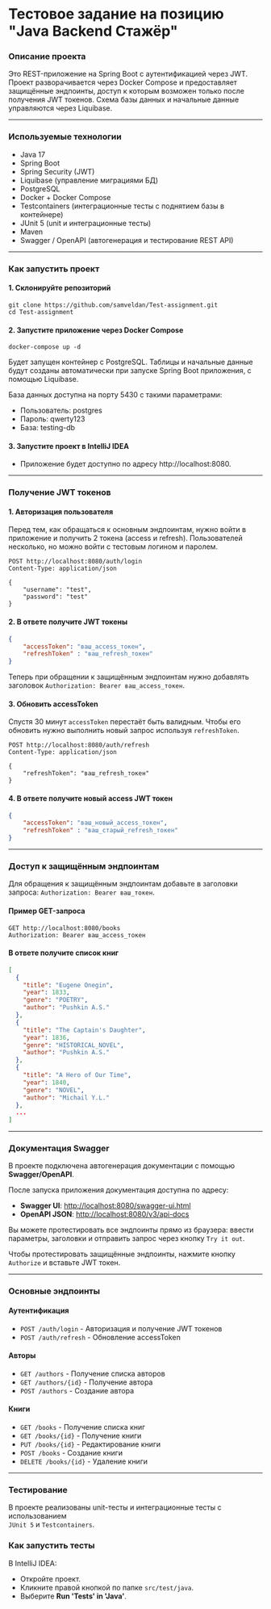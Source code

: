 # Тестовое задание на позицию "Java Backend Стажёр"


### Описание проекта
Это REST-приложение на Spring Boot с аутентификацией через JWT. 
Проект разворачивается через Docker Compose и предоставляет защищённые
эндпоинты, доступ к которым возможен только после получения JWT токенов. 
Схема базы данных и начальные данные управляются через Liquibase.

---

### Используемые технологии
- Java 17
- Spring Boot
- Spring Security (JWT)
- Liquibase (управление миграциями БД)
- PostgreSQL
- Docker + Docker Compose
- Testcontainers (интеграционные тесты с поднятием базы в контейнере)
- JUnit 5 (unit и интеграционные тесты)
- Maven
- Swagger / OpenAPI (автогенерация и тестирование REST API)

---

### Как запустить проект

#### 1. Склонируйте репозиторий

```githubexpressionlanguage
git clone https://github.com/samveldan/Test-assignment.git
cd Test-assignment
```

#### 2. Запустите приложение через Docker Compose
```githubexpressionlanguage
docker-compose up -d
```
Будет запущен контейнер с PostgreSQL.
Таблицы и начальные данные будут созданы автоматически при запуске Spring Boot приложения, с помощью Liquibase.

База данных доступна на порту 5430 с такими параметрами:

- Пользователь: postgres
- Пароль: qwerty123
- База: testing-db

#### 3. Запустите проект в IntelliJ IDEA
- Приложение будет доступно по адресу http://localhost:8080.

---

### Получение JWT токенов

#### 1. Авторизация пользователя
Перед тем, как обращаться к основным эндпоинтам, нужно войти в приложение 
и получить 2 токена (access и refresh). Пользователей несколько, но можно 
войти с тестовым логином и паролем.
```http request
POST http://localhost:8080/auth/login
Content-Type: application/json

{
    "username": "test",
    "password": "test"
}
```
#### 2. В ответе получите JWT токены
```json
{
    "accessToken": "ваш_access_токен",
    "refreshToken" : "ваш_refresh_токен"
}
```
Теперь при обращении к защищённым эндпоинтам нужно добавлять заголовок 
`Authorization: Bearer ваш_access_токен`. <br>

#### 3. Обновить accessToken
Спустя 30 минут `accessToken` перестаёт быть валидным. Чтобы его обновить
нужно выполнить новый запрос используя `refreshToken`.
```http request
POST http://localhost:8080/auth/refresh
Content-Type: application/json

{
    "refreshToken": "ваш_refresh_токен"
}
```

#### 4. В ответе получите новый access JWT токен
```json
{
    "accessToken": "ваш_новый_access_токен",
    "refreshToken" : "ваш_старый_refresh_токен"
}
```

---

### Доступ к защищённым эндпоинтам
Для обращения к защищённым эндпоинтам добавьте в заголовки запроса:
`Authorization: Bearer ваш_токен`.

#### Пример GET-запроса
```http request
GET http://localhost:8080/books
Authorization: Bearer ваш_access_токен
```

#### В ответе получите список книг
```json
[
  {
    "title": "Eugene Onegin",
    "year": 1833,
    "genre": "POETRY",
    "author": "Pushkin A.S."
  },
  {
    "title": "The Captain's Daughter",
    "year": 1836,
    "genre": "HISTORICAL_NOVEL",
    "author": "Pushkin A.S."
  },
  {
    "title": "A Hero of Our Time",
    "year": 1840,
    "genre": "NOVEL",
    "author": "Michail Y.L."
  },
  ...
]
```
---

### Документация Swagger

В проекте подключена автогенерация документации с помощью **Swagger/OpenAPI**.

После запуска приложения документация доступна по адресу:

- **Swagger UI**: [http://localhost:8080/swagger-ui.html](http://localhost:8080/swagger-ui.html)
- **OpenAPI JSON**: [http://localhost:8080/v3/api-docs](http://localhost:8080/v3/api-docs)

Вы можете протестировать все эндпоинты прямо из браузера: ввести параметры, заголовки и отправить запрос через кнопку `Try it out`.

Чтобы протестировать защищённые эндпоинты, нажмите кнопку `Authorize` и вставьте JWT токен.

---

### Основные эндпоинты

#### Аутентификация
- `POST /auth/login` - Авторизация и получение JWT токенов
- `POST /auth/refresh` - Обновление accessToken

#### Авторы
- `GET /authors` - Получение списка авторов
- `GET /authors/{id}` - Получение автора
- `POST /authors` - Создание автора

#### Книги
- `GET /books` - Получение списка книг
- `GET /books/{id}` - Получение книги
- `PUT /books/{id}` - Редактирование книги
- `POST /books` - Создание книги
- `DELETE /books/{id}` - Удаление книги

---

### Тестирование
В проекте реализованы unit-тесты и интеграционные тесты с использованием <br>
`JUnit 5` и `Testcontainers`.

### Как запустить тесты

В IntelliJ IDEA:
- Откройте проект.
- Кликните правой кнопкой по папке `src/test/java`.
- Выберите **Run 'Tests' in 'Java'**.
